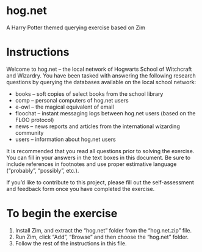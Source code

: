 # hog.net
A Harry Potter themed querying exercise based on Zim

# Instructions

Welcome to hog.net – the local network of Hogwarts School of Witchcraft and Wizardry. You have been tasked with answering the following research questions by querying the databases available on the local school network:

* books – soft copies of select books from the school library
* comp – personal computers of hog.net users
* e-owl – the magical equivalent of email
* floochat – instant messaging logs between hog.net users (based on the FLOO protocol)
* news – news reports and articles from the international wizarding community
* users – information about hog.net users

It is recommended that you read all questions prior to solving the exercise. You can fill in your answers in the text boxes in this document. Be sure to include references in footnotes and use proper estimative language (“probably”, “possibly”, etc.).

If you’d like to contribute to this project, please fill out the self-assessment and feedback form once you have completed the exercise.

# To begin the exercise
1.	Install Zim, and extract the “hog.net” folder from the “hog.net.zip” file.
2.	Run Zim, click “Add”, “Browse” and then choose the “hog.net” folder.
3.	Follow the rest of the instructions in this file.
